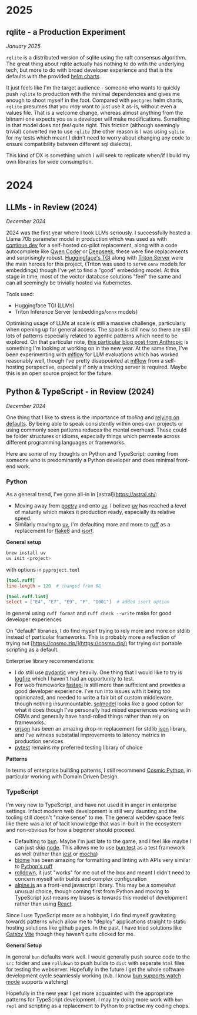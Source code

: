 # 2025

## rqlite - a Production Experiment

_January 2025_

`rqlite` is a distributed version of sqlite using the raft consensus algorithm. The great thing about rqlite actually has nothing to do with the underlying tech, but more to do with broad developer experience and that is the defaults with the provided [helm charts](https://github.com/rqlite/helm-charts/tree/master). 

It just feels like I'm the target audience - someone who wants to quickly push `rqlite` to production with the minimal dependencies and gives me enough to shoot myself in the foot. Compared with `postgres` helm charts, `rqlite` presumes that you _may_ want to just use it as-is, without even a values file. That is a welcome change, whereas almost anything from the bitnami one expects you as a developer will make modifications. Something in that model does not _feel_ quite right. This friction (although seemingly trivial) converted me to use `rqlite` (the other reason is I was using `sqlite` for my tests which meant I didn't need to worry about changing any code to ensure compatibility between different sql dialects). 

This kind of DX is something which I will seek to replicate when/if I build my own libraries for wide consumption. 

# 2024

## LLMs - in Review (2024)

_December 2024_

2024 was the first year where I took LLMs seriously. I successfully hosted a Llama 70b parameter model in production which was used as with [continue.dev](https://www.continue.dev/) for a self-hosted co-pilot replacement, along with a code autocomplete like [Qwen Coder](https://qwenlm.github.io/blog/qwen2.5-coder-family/) or [Deepseek](https://deepseekcoder.github.io/), these were fine replacements and surprisingly robust. [Huggingface's TGI](https://huggingface.co/docs/text-generation-inference/index) along with [Triton Server](https://github.com/triton-inference-server/server) were the main heroes for this project, (Triton was used to serve `onnx` models for embeddings) though I've yet to find a "good" embedding model. At this stage in time, most of the vector database solutions "feel" the same and can all seemingly be trivially hosted via Kubernetes. 

Tools used:

- Huggingface TGI (LLMs)
- Triton Inference Server (embeddings/`onnx` models)

Optimising usage of LLMs at scale is still a massive challenge, particularly when opening up for general access. The space is still new so there are still lots of patterns especially related to agentic patterns which need to be explored. On that particular note, [this particular blog post from Anthropic](https://www.anthropic.com/research/building-effective-agents) is something I'm looking at working on in the new year. At the same time, I've been experimenting with [mlflow](https://mlflow.org/docs/latest/llms/index.html) for LLM evaluations which has worked reasonably well, though I've pretty disappointed at [mlflow](https://mlflow.org/docs/latest/llms/index.html) from a self-hosting perspective, especially if only a tracking server is required. Maybe this is an open source project for the future.

## Python & TypeScript - in Review (2024)

_December 2024_

One thing that I like to stress is the importance of _tooling_ and [relying on defaults](https://en.wikipedia.org/wiki/Convention_over_configuration). By being able to speak consistently within ones own projects or using commonly seen patterns reduces the mental overhead. These could be folder structures or idioms, especially things which permeate across different programming languages or frameworks. 

Here are some of my thoughts on Python and TypeScript; coming from someone who is predominantly a Python developer and does minimal front-end work. 

### Python

As a general trend, I've gone all-in in [astral](https://astral.sh/:

- Moving away from [poetry](https://python-poetry.org/) and onto [uv](https://docs.astral.sh/uv/). I believe [uv](https://docs.astral.sh/uv/) has reached a level of maturity which makes it production ready, especially its relative speed. 
- Similarly moving to [uv](https://docs.astral.sh/uv/), I'm defaulting more and more to [ruff](https://docs.astral.sh/ruff/) as a replacement for [flake8](https://github.com/PyCQA/flake8) and [isort](https://github.com/PyCQA/isort). 

**General setup**

```sh 
brew install uv
uv init <project>
```

with options in `pyproject.toml`

```toml
[tool.ruff]
line-length = 120  # changed from 88

[tool.ruff.lint]
select = ["E4", "E7", "E9", "F", "I001"]  # added isort option
```

In general using `ruff format` and `ruff check --write` make for good developer experiences

On "default" libraries, I do find myself trying to rely more and more on stdlib instead of particular frameworks. This is probably more a reflection of trying out [https://cosmo.zip/](https://cosmo.zip/) for trying out portable scripting as a default. 

Enterprise library recommendations:

* I do still use [pydantic](https://pydantic.dev/) very heavily. One thing that I would like to try is [logfire](https://github.com/pydantic/logfire) which I haven't had an opportunity to test. 
* For web frameworks [fastapi](https://fastapi.tiangolo.com/) is still more than sufficient and provides a good developer experience. I've run into issues with it being _too_ opinionated, and needed to write a fair bit of custom middleware, though nothing insurmountable. [sqlmodel](https://sqlmodel.tiangolo.com/) looks like a good option for what it does though I've personally had mixed experiences working with ORMs and generally have hand-rolled things rather than rely on frameworks. 
* [orjson](https://github.com/ijl/orjson) has been an amazing drop-in replacement for stdlib [json](https://docs.python.org/3/library/json.html) library, and I've witness substatial improvements to latency metrics in production services
* [pytest](https://github.com/pytest-dev/pytest) remains my preferred testing library of choice

**Patterns**

In terms of enterprise building patterns, I still recommend [Cosmic Python](https://www.cosmicpython.com/), in particular working with Domain Driven Design. 

### TypeScript

I'm very new to TypeScript, and have not used it in anger in enterprise settings. Infact modern web development is still very daunting and the tooling still doesn't "make sense" to me. The general webdev space feels like there was a lot of tacit knowledge that was in-built in the ecosystem and non-obvious for how a beginner should proceed. 

- Defaulting to [bun](https://bun.sh/). Maybe I'm just late to the game, and I feel like maybe I can just skip [node](https://nodejs.org/en). This allows me to use [bun test](https://bun.sh/docs/cli/test) as a test framework as well (rather than [jest](https://jestjs.io/) or [mocha](https://mochajs.org/))
- [biome](https://biomejs.dev/) has been amazing for formatting and linting with APIs very similar to [Python's ruff](https://docs.astral.sh/ruff/)
- [rolldown](https://rolldown.rs/), it just "works" for me out of the box and meant I didn't need to concern myself with builds and complex configuration
- [alpine.js](https://alpinejs.dev/) as a front-end javascript library. This may be a somewhat unusual choice, though coming first from Python and moving to TypeScript just means my biases is towards this model of development rather than using [React](https://react.dev/). 

Since I use TypeScript more as a hobbyist, I do find myself gravitating towards patterns which allow me to "deploy" applications straight to static hosting solutions like github pages. In the past, I have tried solutions like [Gatsby](https://www.gatsbyjs.com/docs/glossary/static-site-generator/) [Vite](https://vite.dev/guide/static-deploy) though they haven't quite clicked for me. 

**General Setup**

In general `bun` defaults work well. I would generally push source code to the `src` folder and use `rolldown` to push builds to `dist` with separate `html` files for testing the webserver. Hopefully in the future I get the whole software development cycle seamlessly working (n.b. I know [bun supports watch mode](https://bun.sh/docs/runtime/hot#watch-mode) supports watching)

Hopefully in the new year I get more acquainted with the appropriate patterns for TypeScript development. I may try doing more work with `bun repl` and scripting as a replacement to Python to practise my coding chops. 

